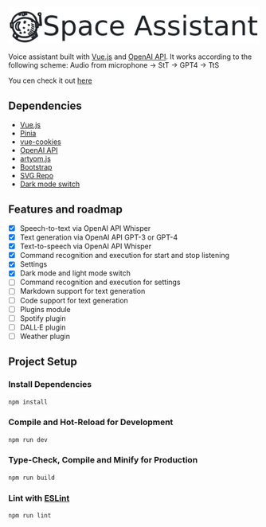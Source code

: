 <picture>
  <source media="(prefers-color-scheme: dark)" srcset="logo/logo-dark.png">
  <img src="logo/logo-light.png">
</picture>

Voice assistant built with [Vue.js](https://vuejs.org/) and [OpenAI API](https://platform.openai.com/docs/).
It works according to the following scheme: Audio from microphone -> StT -> GPT4 -> TtS

You cen check it out [here](https://spaceshaman.github.io/space-assistant/)

## Dependencies

- [Vue.js](https://vuejs.org/)
- [Pinia](https://pinia.vuejs.org)
- [vue-cookies](https://github.com/cmp-cc/vue-cookies)
- [OpenAI API](https://platform.openai.com/docs/)
- [artyom.js](https://github.com/sdkcarlos/artyom.js)
- [Bootstrap](https://getbootstrap.com/)
- [SVG Repo](https://www.svgrepo.com/)
- [Dark mode switch](https://codepen.io/mrozilla/pen/OJJNjRb)

## Features and roadmap

- [x] Speech-to-text via OpenAI API Whisper
- [x] Text generation via OpenAI API GPT-3 or GPT-4
- [x] Text-to-speech via OpenAI API Whisper
- [x] Command recognition and execution for start and stop listening
- [x] Settings
- [x] Dark mode and light mode switch
- [ ] Command recognition and execution for settings
- [ ] Markdown support for text generation
- [ ] Code support for text generation
- [ ] Plugins module
- [ ] Spotify plugin
- [ ] DALL·E plugin
- [ ] Weather plugin

## Project Setup

### Install Dependencies

```sh
npm install
```

### Compile and Hot-Reload for Development

```sh
npm run dev
```

### Type-Check, Compile and Minify for Production

```sh
npm run build
```

### Lint with [ESLint](https://eslint.org/)

```sh
npm run lint
```
